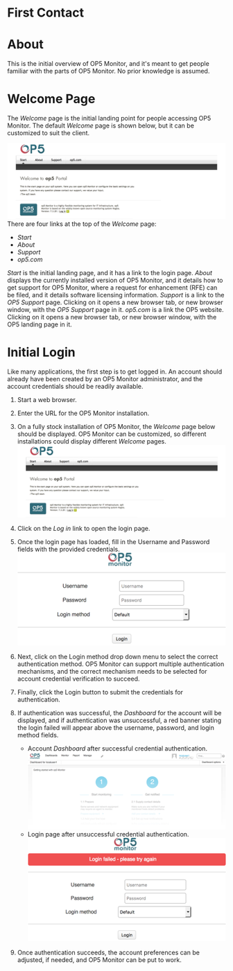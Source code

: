 # First Contact

# About

This is the initial overview of OP5 Monitor, and it's meant to get people familiar with the parts of OP5 Monitor. No prior knowledge is assumed.

# Welcome Page

The *Welcome* page is the initial landing point for people accessing OP5 Monitor. The default *Welcome* page is shown below, but it can be customized to suit the client.

![](attachments/23792753/23792974.png)
There are four links at the top of the *Welcome* page:

-   *Start*
-   *About*
-   *Support*
-   *op5.com*

*Start* is the initial landing page, and it has a link to the login page.
*About* displays the currently installed version of OP5 Monitor, and it details how to get support for OP5 Monitor, where a request for enhancement (RFE) can be filed, and it details software licensing information.
*Support* is a link to the *OP5 Support* page. Clicking on it opens a new browser tab, or new browser window, with the *OP5 Support* page in it.
*op5.com* is a link the OP5 website. Clicking on it opens a new browser tab, or new browser window, with the OP5 landing page in it.

# Initial Login

Like many applications, the first step is to get logged in. An account should already have been created by an OP5 Monitor administrator, and the account credentials should be readily available.

1.  Start a web browser.
2.  Enter the URL for the OP5 Monitor installation.
3.  On a fully stock installation of OP5 Monitor, the *Welcome* page below should be displayed. OP5 Monitor can be customized, so different installations could display different *Welcome* pages.
    ![](attachments/23792753/23792974.png)
4.  Click on the *Log in* link to open the login page.
5.  Once the login page has loaded, fill in the Username and Password fields with the provided credentials.
    ![](attachments/23792753/23792971.png)
6.  Next, click on the Login method drop down menu to select the correct authentication method. OP5 Monitor can support multiple authentication mechanisms, and the correct mechanism needs to be selected for account credential verification to succeed.
7.  Finally, click the Login button to submit the credentials for authentication.
8.  If authentication was successful, the *Dashboard* for the account will be displayed, and if authentication was unsuccessful, a red banner stating the login failed will appear above the username, password, and login method fields.
    -   Account *Dashboard* after successful credential authentication.
        ![](attachments/23792753/23792973.png)
    -   Login page after unsuccessful credential authentication.
        ![](attachments/23792753/23792972.png)

9.  Once authentication succeeds, the account preferences can be adjusted, if needed, and OP5 Monitor can be put to work.

